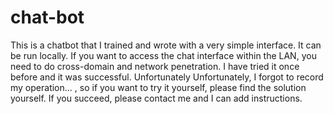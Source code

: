 # chat-bot
This is a chatbot that I trained and wrote with a very simple interface. It can be run locally. If you want to access the chat interface within the LAN, you need to do cross-domain and network penetration. I have tried it once before and it was successful. Unfortunately Unfortunately, I forgot to record my operation... , so if you want to try it yourself, please find the solution yourself. If you succeed, please contact me and I can add instructions.
